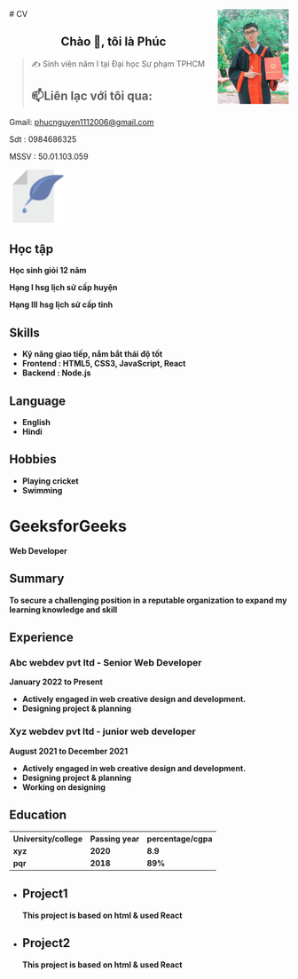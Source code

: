 <html lang="en">
# CV
<!-- <img align="right" width="400" src="https://github.githubassets.com/images/modules/profile/profile-first-repo.svg" /> -->
<!-- <img align="right" width="64" src="https://img.icons8.com/color/48/vietnam-circular.png" /> -->
<img align="right" width="128" src="z6033626311715_9dc42feff09c2421961b08caa6640958.jpg" />
<h2 align="center"> Chào 👋, tôi là Phúc </h2>
<p align="center">
</p>

> ✍ Sinh viên năm I tại Đại học Sư phạm TPHCM
> ##  📫Liên lạc với tôi qua:
Gmail: phucnguyen1112006@gmail.com
</p>
Sdt : 0984686325
</p>
MSSV : 50.01.103.059
</p>

</head>

<body>
	<div class="full">
		<div class="left">
			<div class="image">
				<img src=
"icons8-write-67.png"
					alt="gfg-logo"
					style="width:100px;
							height:100px;"></div>
			</div>
			<div class=" Học tập ">
				<h2>Học tập</h2>
				<p>
					<b> Học sinh giỏi 12 năm 
				</p>
				<p>
					<b> Hạng I hsg lịch sử cấp huyện
				</p> 
				<p>	
					<b> Hạng III hsg lịch sử cấp tỉnh
			 	</p>	
			</div>
			<div class="Skills">
				<h2>Skills</h2>
				<ul>
					<li>
						<b> Kỹ năng giao tiếp, nắm bắt thái độ tốt
					</li>
					<li>
						<b>Frontend : HTML5, CSS3,
							JavaScript, React</b>
					</li>
					<li>
						<b>Backend : Node.js</b>
					</li>
				</ul>
			</div>
			<div class="Language">
				<h2>Language</h2>
				<ul>
					<li>English</li>
					<li>Hindi</li>
				</ul>
			</div>
			<div class="Hobbies">
				<h2>Hobbies</h2>
				<ul>
					<li>Playing cricket</li>
					<li>Swimming</li>
				</ul>
			</div>
		</div>
		<div class="right">
			<div class="name">
				<h1>GeeksforGeeks</h1>
			</div>
			<div class="title">
				<p>Web Developer</p>
			</div>
			<div class="Summary">
				<h2>Summary</h2>
				<p>
					To secure a challenging position in a
					reputable organization
					to expand my learning knowledge and skill
				</p>
			</div>
			<div class="Experience">
				<h2>Experience</h2>
				<h3>Abc webdev pvt ltd - Senior Web Developer</h3>
				<p>January 2022 to Present</p>
				<ul>
					<li>
						Actively engaged in web creative
						design and development.
					</li>
					<li>
						Designing project & planning
					</li>
				</ul>
				<h3>Xyz webdev pvt ltd - junior web developer</h3>
				<p>August 2021 to December 2021</p>
				<ul>
					<li>
						Actively engaged in web creative
						design and development.
					</li>
					<li>Designing project & planning</li>
					<li>Working on designing</li>
				</ul>
			</div>
			<div class="Education">
				<h2>Education</h2>
				<table>
					<tr>
						<th>University/college </th>
						<th>Passing year </th>
						<th>percentage/cgpa</th>
					</tr>
					<tr>
						<td>xyz</td>
						<td>2020</td>
						<td>8.9</td>
					</tr>
					<tr>
						<td>pqr</td>
						<td>2018</td>
						<td>89%</td>
					</tr>
				</table>
			</div>
			<div class="project">
				<ul>
					<li>
						<h2>Project1</h2>
						<p>
							This project is based on html
							& used React
						</p>
					</li>
					<li>
						<h2>Project2</h2>
						<p>
							This project is based on html
							& used React
						</p>
					</li>
				</ul>
			</div>
		</div>
	</div>
</body>

</html>
